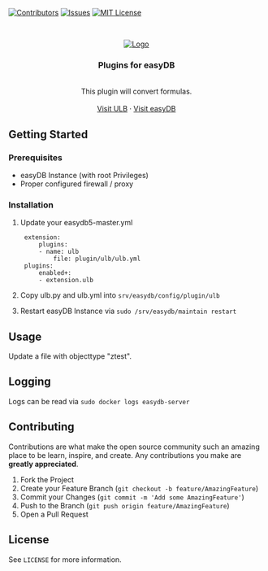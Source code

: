 [![Contributors][contributors-shield]][contributors-url]
[![Issues][issues-shield]][issues-url]
[![MIT License][license-shield]][license-url]

[contributors-shield]: https://img.shields.io/github/contributors/ulbmuenster/easydb-ulb-plugins.svg?style=flat-square
[contributors-url]: https://github.com/ulbmuenster/easydb-ulb-plugins/graphs/contributors
[issues-shield]: https://img.shields.io/github/issues/ulbmuenster/easydb-ulb-plugins.svg?style=flat-square
[issues-url]: https://github.com/ulbmuenster/easydb-ulb-plugins/issues
[license-shield]: https://img.shields.io/github/license/ulbmuenster/easydb-ulb-plugins.svg?style=flat-square
[license-url]: https://github.com/ulbmuenster/easydb-ulb-plugins/blob/master/LICENSE.txt

<br />
<p align="center">
  <a href="https://ulb.uni-muenster.de">
    <img src="https://www.uni-muenster.de/imperia/md/images/ulb2/_v/logo.svg" alt="Logo">
  </a>

  <h3 align="center">Plugins for easyDB</h3>
  <p align="center">
    <br />
    This plugin will convert formulas.
    <br />
    <br />
    <a href="https://ulb.uni-muenster.de">Visit ULB</a>
    ·
    <a href="https://www.programmfabrik.de/easydb/">Visit easyDB</a>
  </p>
</p>


## Getting Started

### Prerequisites

* easyDB Instance (with root Privileges)
* Proper configured firewall / proxy

### Installation

1. Update your easydb5-master.yml

        extension:
            plugins:
            - name: ulb
                file: plugin/ulb/ulb.yml
        plugins:
            enabled+:
            - extension.ulb

2. Copy ulb.py and ulb.yml into `srv/easydb/config/plugin/ulb`
3. Restart easyDB Instance via `sudo /srv/easydb/maintain restart`

## Usage

Update a file with objecttype "ztest".

## Logging

Logs can be read via `sudo docker logs easydb-server`

## Contributing

Contributions are what make the open source community such an amazing place to be learn, inspire, and create. Any contributions you make are **greatly appreciated**.

1. Fork the Project
2. Create your Feature Branch (`git checkout -b feature/AmazingFeature`)
3. Commit your Changes (`git commit -m 'Add some AmazingFeature'`)
4. Push to the Branch (`git push origin feature/AmazingFeature`)
5. Open a Pull Request


## License

See `LICENSE` for more information.
